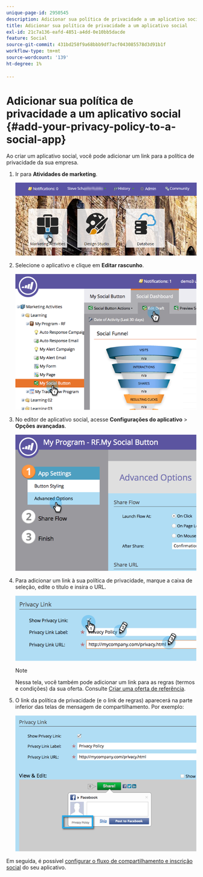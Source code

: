 ```yaml
---
unique-page-id: 2950545
description: Adicionar sua política de privacidade a um aplicativo social - Documentação do Marketo - Documentação do produto
title: Adicionar sua política de privacidade a um aplicativo social
exl-id: 21c7a136-eafd-4851-a4dd-0e10bb5dacde
feature: Social
source-git-commit: 431bd258f9a68bbb9df7acf043085578d3d91b1f
workflow-type: tm+mt
source-wordcount: '139'
ht-degree: 1%

---
```


# Adicionar sua política de privacidade a um aplicativo social {#add-your-privacy-policy-to-a-social-app}

Ao criar um aplicativo social, você pode adicionar um link para a política de privacidade da sua empresa.

1. Ir para **Atividades de marketing**.

   ![](assets/login-marketing-activities-4.png)

1. Selecione o aplicativo e clique em **Editar rascunho**.

   ![](assets/image2014-9-22-10-3a50-3a22.png)

1. No editor de aplicativo social, acesse **Configurações do aplicativo** > **Opções avançadas**.

   ![](assets/image2014-9-22-10-3a50-3a38.png)

1. Para adicionar um link à sua política de privacidade, marque a caixa de seleção, edite o título e insira o URL.

   ![](assets/image2014-9-22-10-3a51-3a12.png)

   >[!NOTE]
   >
   >Nessa tela, você também pode adicionar um link para as regras (termos e condições) da sua oferta. Consulte [Criar uma oferta de referência](/help/marketo/product-docs/demand-generation/social/referral-offers/create-a-referral-offer.md).

1. O link da política de privacidade (e o link de regras) aparecerá na parte inferior das telas de mensagem de compartilhamento. Por exemplo:

   ![](assets/image2014-9-22-10-3a52-3a16.png)

Em seguida, é possível [configurar o fluxo de compartilhamento e inscrição social](/help/marketo/product-docs/demand-generation/social/configuring-social-actions/configure-social-recommend-flow.md) do seu aplicativo.
